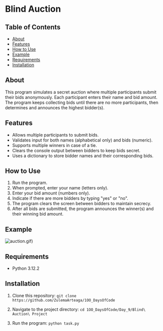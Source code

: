 # Blind Auction 
## Table of Contents
- [About](#about)
- [Features](#features)
- [How to Use](#how-to-use)
- [Example](#example)
- [Requirements](#requirements)
- [Installation](#installation)

## About
This program simulates a secret auction where multiple participants submit their bids anonymously. Each participant enters their name and bid amount. The program keeps collecting bids until there are no more participants, then determines and announces the highest bidder(s).

## Features
- Allows multiple participants to submit bids.
- Validates input for both names (alphabetical only) and bids (numeric).
- Supports multiple winners in case of a tie.
- Clears the console output between bidders to keep bids secret.
- Uses a dictionary to store bidder names and their corresponding bids.

## How to Use
1. Run the program.
2. When prompted, enter your name (letters only).
3. Enter your bid amount (numbers only).
4. Indicate if there are more bidders by typing "yes" or "no".
5. The program clears the screen between bidders to maintain secrecy.
6. After all bids are submitted, the program announces the winner(s) and their winning bid amount.

## Example
![auction.gif](auction.gif))

## Requirements
- Python 3.12.2 

## Installation
1. Clone this repository:
```git clone https://github.com/ZulemaArteaga/1OO_DaysOfCode ```

2. Navigate to the project directory:
```cd 1OO_DaysOfCode/Day_9/Blind\ Auction\ Project```

3. Run the program:
```python task.py```
